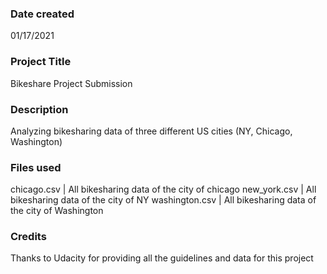 ### Date created
01/17/2021

### Project Title
Bikeshare Project Submission

### Description
Analyzing bikesharing data of three different US cities (NY, Chicago, Washington)

### Files used
chicago.csv | All bikesharing data of the city of chicago
new_york.csv | All bikesharing data of the city of NY
washington.csv | All bikesharing data of the city of Washington

### Credits
Thanks to Udacity for providing all the guidelines and data for this project
